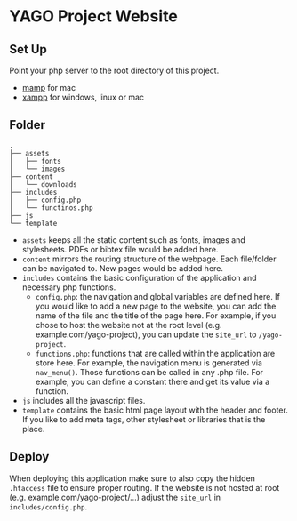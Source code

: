 # YAGO Project Website

## Set Up

Point your php server to the root directory of this project.

- [mamp](https://www.mamp.info/de/) for mac
- [xampp](https://www.apachefriends.org/de/index.html) for windows, linux or mac

## Folder
```
.
├── assets
│   ├── fonts
│   └── images
├── content
│   └── downloads
├── includes
│   ├── config.php
│   └── functinos.php
├── js
└── template
```

- `assets` keeps all the static content such as fonts, images and stylesheets. PDFs or bibtex file would be added here.
- `content` mirrors the routing structure of the webpage. Each file/folder can be navigated to. New pages would be added here.
- `includes` contains the basic configuration of the application and necessary php functions.
    - `config.php`: the navigation and global variables are defined here. If you would like to add a new page to the website, you can add the name of the file and the title of the page here. For example, if you chose to host the website not at the root level (e.g. example.com/yago-project), you can update the `site_url` to `/yago-project`.
    - `functions.php`: functions that are called within the application are store here. For example, the navigation menu is generated via `nav_menu()`. Those functions can be called in any .php file. For example, you can define a constant there and get its value via a function.
- `js` includes all the javascript files.
- `template` contains the basic html page layout with the header and footer. If you like to add meta tags, other stylesheet or libraries that is the place.

## Deploy

When deploying this application make sure to also copy the hidden `.htaccess` file to ensure proper routing.
If the website is not hosted at root (e.g. example.com/yago-project/...) adjust the `site_url` in `includes/config.php`.
